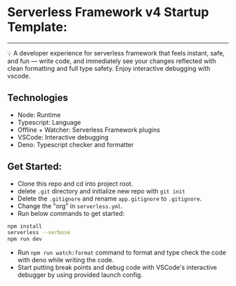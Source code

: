 # Serverless Framework v4 Startup Template:
---

💡 A developer experience for serverless framework that feels instant, safe, and fun — write code, and immediately see your changes reflected with clean formatting and full type safety. Enjoy interactive debugging with vscode.

## Technologies

- Node: Runtime
- Typescript: Language
- Offline + Watcher: Serverless Framework plugins
- VSCode: Interactive debugging
- Deno: Typescript checker and formatter

## Get Started:

- Clone this repo and cd into project root.
- delete `.git` directory and initialize new repo with `git init`
- Delete the `.gitignore` and rename `app.gitignore` to `.gitignore`.
- Change the "org" in `serverless.yml`.
- Run below commands to get started:
```bash
npm install
serverless --verbose
npm run dev
```
- Run `npm run watch:format` command to format and type check the code with deno while writing the code.
- Start putting break points and debug code with VSCode's interactive debugger by using provided launch config.
